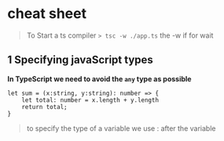 # cheat sheet 

> To Start a ts compiler ``` > tsc -w ./app.ts ``` the -w if for wait 


## 1 Specifying javaScript types


**In TypeScript we need to avoid the ```any``` type as possible**

```
let sum = (x:string, y:string): number => {
    let total: number = x.length + y.length
    return total;
}

```
> to specify the type of a variable we use : after the variable
